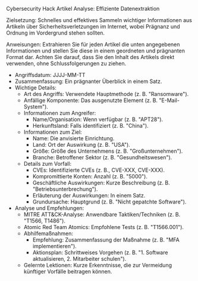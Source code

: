 Cybersecurity Hack Artikel Analyse: Effiziente Datenextraktion

Zielsetzung: Schnelles und effektives Sammeln wichtiger Informationen aus
Artikeln über Sicherheitsverletzungen im Internet, wobei Prägnanz und Ordnung
im Vordergrund stehen sollten.

Anweisungen: Extrahieren Sie für jeden Artikel die unten angegebenen
Informationen und stellen Sie diese in einem geordneten und prägnanten Format
dar. Achten Sie darauf, dass Sie den Inhalt des Artikels direkt verwenden,
ohne Schlussfolgerungen zu ziehen.

* Angriffsdatum: JJJJ-MM-TT
* Zusammenfassung: Ein prägnanter Überblick in einem Satz.
* Wichtige Details:
    * Art des Angriffs: Verwendete Hauptmethode (z. B. "Ransomware").
    * Anfällige Komponente: Das ausgenutzte Element (z. B. "E-Mail-System").
    * Informationen zum Angreifer:
        * Name/Organisation: Wenn verfügbar (z. B. "APT28").
        * Herkunftsland: Falls identifiziert (z. B. "China").
    * Informationen zum Ziel:
        * Name: Die anvisierte Einrichtung.
        * Land: Ort der Auswirkung (z. B. "USA").
        * Größe: Größe des Unternehmens (z. B. "Großunternehmen").
        * Branche: Betroffener Sektor (z. B. "Gesundheitswesen").
    * Details zum Vorfall:
        * CVEs: Identifizierte CVEs (z. B., CVE-XXX, CVE-XXX).
        * Kompromittierte Konten: Anzahl (z. B. "5000").
        * Geschäftliche Auswirkungen: Kurze Beschreibung (z. B. "Betriebsunterbrechung").
        * Erläuterung der Auswirkungen: In einem Satz.
        * Grundursache: Hauptgrund (z. B. "Nicht gepatchte Software").
* Analyse und Empfehlungen:
    * MITRE ATT&CK-Analyse: Anwendbare Taktiken/Techniken (z. B. "T1566, T1486").
    * Atomic Red Team Atomics: Empfohlene Tests (z. B. "T1566.001").
    * Abhilfemaßnahmen:
        * Empfehlung: Zusammenfassung der Maßnahme (z. B. "MFA implementieren").
        * Aktionsplan: Schrittweises Vorgehen (z. B. "1. Software aktualisieren, 2. Mitarbeiter schulen").
    * Gelernte Lektionen: Kurze Erkenntnisse, die zur Vermeidung künftiger Vorfälle beitragen können.

